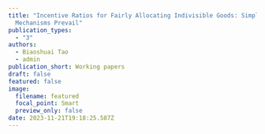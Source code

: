 ```yaml
---
title: "Incentive Ratios for Fairly Allocating Indivisible Goods: Simple
  Mechanisms Prevail"
publication_types:
  - "3"
authors:
  - Biaoshuai Tao
  - admin
publication_short: Working papers
draft: false
featured: false
image:
  filename: featured
  focal_point: Smart
  preview_only: false
date: 2023-11-21T19:18:25.587Z
---
```

